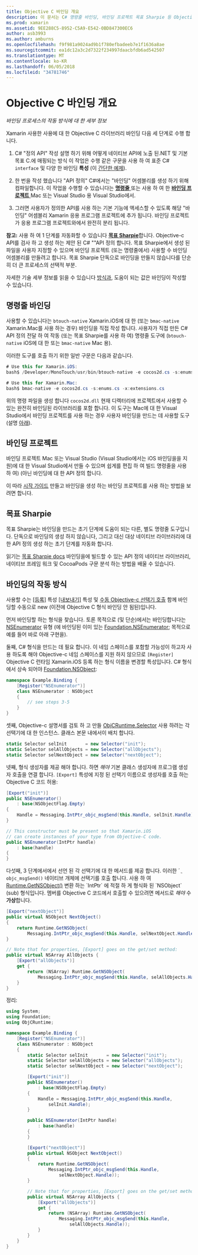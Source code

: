 ```yaml
---
title: Objective C 바인딩 개요
description: 이 문서는 C# 명령줄 바인딩, 바인딩 프로젝트 목표 Sharpie 등 Objective-c 코드용 바인딩을 만드는 다양 한 방법의 개요를 제공 합니다. 또한 바인딩의 작동 하는 방법을 설명 합니다.
ms.prod: xamarin
ms.assetid: 9EE288C5-8952-C5A9-E542-0BD847300EC6
author: asb3993
ms.author: amburns
ms.openlocfilehash: f9f981a9024ad9b1f780efbadeeb7e1f1636a8ae
ms.sourcegitcommit: ea1dc12a3c2d7322f234997daacbfdb6ad542507
ms.translationtype: MT
ms.contentlocale: ko-KR
ms.lasthandoff: 06/05/2018
ms.locfileid: "34781746"
---
```

# <a name="overview-of-objective-c-bindings"></a>Objective C 바인딩 개요

_바인딩 프로세스의 작동 방식에 대 한 세부 정보_

Xamarin 사용한 사용에 대 한 Objective C 라이브러리 바인딩 다음 세 단계로 수행 합니다.

1. C# "정의 API" 작성 설명 하기 위해 어떻게 네이티브 API에 노출 된.NET 및 기본 목표 C.에 매핑되는 방식 이 작업은 수행 같은 구문을 사용 하 여 표준 C# `interface` 및 다양 한 바인딩 **특성** (이 [간단한 예제](~/cross-platform/macios/binding/objective-c-libraries.md#Binding_an_API)).

2. 한 번을 작성 했습니다 "API 정의" C#에서는 "바인딩" 어셈블리를 생성 하기 위해 컴파일합니다. 이 작업을 수행할 수 있습니다는 [ **명령줄** ](#commandline) 또는 사용 하 여 한 [ **바인딩 프로젝트** ](#bindingproject) Mac 또는 Visual Studio 용 Visual Studio에서.

3. 그러면 사용자가 정의한 API를 사용 하는 기본 기능에 액세스할 수 있도록 해당 "바인딩" 어셈블리 Xamarin 응용 프로그램 프로젝트에 추가 됩니다.
  바인딩 프로젝트가 응용 프로그램 프로젝트와에서 완전히 분리 됩니다.

**참고:** 사용 하 여 1 단계를 자동화할 수 있습니다 [ **목표 Sharpie**](#objectivesharpie)합니다. Objective-c API를 검사 하 고 생성 하는 제안 된 C# ""API 정의 합니다. 목표 Sharpie에서 생성 된 파일을 사용자 지정할 수 있으며 바인딩 프로젝트 (또는 명령줄에서) 사용할 수 바인딩 어셈블리를 만들려고 합니다. 목표 Sharpie 단독으로 바인딩을 만들지 않습니다를 단순히 더 큰 프로세스의 선택적 부분.

자세한 기술 세부 정보를 읽을 수 있습니다 [방식과](#howitworks), 도움이 되는 값은 바인딩이 작성할 수 있습니다.

<a name="Command_Line_Bindings" /><a name="commandline" />

## <a name="command-line-bindings"></a>명령줄 바인딩

사용할 수 있습니다는 `btouch-native` Xamarin.iOS에 대 한 (또는 `bmac-native` Xamarin.Mac를 사용 하는 경우) 바인딩을 직접 작성 합니다. 사용자가 직접 만든 C# API 정의 전달 하 여 작동 (또는 목표 Sharpie를 사용 하 여) 명령줄 도구에 (`btouch-native` iOS에 대 한 또는 `bmac-native` Mac 용).


이러한 도구를 호출 하기 위한 일반 구문은 다음과 같습니다.

```csharp
# Use this for Xamarin.iOS:
bash$ /Developer/MonoTouch/usr/bin/btouch-native -e cocos2d.cs -s:enums.cs -x:extensions.cs
```

```csharp
# Use this for Xamarin.Mac:
bash$ bmac-native -e cocos2d.cs -s:enums.cs -x:extensions.cs
```

위의 명령 파일을 생성 합니다 `cocos2d.dll` 현재 디렉터리에 프로젝트에서 사용할 수 있는 완전히 바인딩된 라이브러리를 포함 합니다. 이 도구는 Mac에 대 한 Visual Studio에서 바인딩 프로젝트를 사용 하는 경우 사용자 바인딩을 만드는 데 사용할 도구 (설명 [아래](#bindingproject)).


<a name="bindingproject" />

## <a name="binding-project"></a>바인딩 프로젝트

바인딩 프로젝트 Mac 또는 Visual Studio (Visual Studio에서는 iOS 바인딩을을 지원)에 대 한 Visual Studio에서 만들 수 있으며 쉽게를 편집 하 여 빌드 명령줄을 사용 하 여) (아닌 바인딩에 대 한 API 정의 합니다.

이 따라 [시작 가이드](~/cross-platform/macios/binding/objective-c-libraries.md#Getting_Started) 만들고 바인딩을 생성 하는 바인딩 프로젝트를 사용 하는 방법을 보려면 합니다.

<a name="objectivesharpie" />

## <a name="objective-sharpie"></a>목표 Sharpie

목표 Sharpie는 바인딩을 만드는 초기 단계에 도움이 되는 다른, 별도 명령줄 도구입니다. 단독으로 바인딩의 생성 하지 않습니다, 그리고 대신 대상 네이티브 라이브러리에 대 한 API 정의 생성 하는 초기 단계를 자동화 합니다.

읽기는 [목표 Sharpie docs](~/cross-platform/macios/binding/objective-sharpie/index.md) 바인딩을에 빌드할 수 있는 API 정의 네이티브 라이브러리, 네이티브 프레임 워크 및 CocoaPods 구문 분석 하는 방법을 배울 수 있습니다.

<a name="howitworks" />

## <a name="how-binding-works"></a>바인딩의 작동 방식

사용할 수는 [[등록]](https://developer.xamarin.com/api/type/Foundation.RegisterAttribute/) 특성 [[내보내기]](https://developer.xamarin.com/api/type/Foundation.ExportAttribute/) 특성 및 [수동 Objective-c 선택기 호출](~/ios/internals/objective-c-selectors.md) 함께 바인딩할 수동으로 new (이전에 Objective C 형식 바인딩 안 됨된)입니다.

먼저 바인딩할 하는 형식을 찾습니다. 토론 목적으로 (및 단순)에서는 바인딩합니다는 [NSEnumerator](http://developer.apple.com/iphone/library/documentation/Cocoa/Reference/Foundation/Classes/NSEnumerator_Class/Reference/Reference.html) 유형 (에 바인딩된 이미 있는 [Foundation.NSEnumerator](https://developer.xamarin.com/api/type/Foundation.NSEnumerator/); 목적으로 예를 들어 바로 아래 구현을).

둘째, C# 형식을 만드는 데 필요 합니다. 이 네임 스페이스를 포함할 가능성이 하고자 사용 하도록 해야 Objective-c 네임 스페이스를 지원 하지 않으므로 `[Register]` Objective C 런타임 Xamarin.iOS 등록 하는 형식 이름을 변경할 특성입니다. C# 형식에서 상속 되어야 [Foundation.NSObject](https://developer.xamarin.com/api/type/Foundation.NSObject/):

```csharp
namespace Example.Binding {
    [Register("NSEnumerator")]
    class NSEnumerator : NSObject
    {
        // see steps 3-5
    }
}
```

셋째, Objective-c 설명서를 검토 하 고 만들 [ObjCRuntime.Selector](https://developer.xamarin.com/api/type/ObjCRuntime.Selector/) 사용 하려는 각 선택기에 대 한 인스턴스. 클래스 본문 내에서이 배치 합니다.

```csharp
static Selector selInit       = new Selector("init");
static Selector selAllObjects = new Selector("allObjects");
static Selector selNextObject = new Selector("nextObject");
```

넷째, 형식 생성자를 제공 해야 합니다. 하면 *해야* 기본 클래스 생성자에 프로그램 생성자 호출을 연결 합니다. `[Export]` 특성에 지정 된 선택기 이름으로 생성자를 호출 하는 Objective C 코드 허용:

```csharp
[Export("init")]
public NSEnumerator()
    : base(NSObjectFlag.Empty)
{
    Handle = Messaging.IntPtr_objc_msgSend(this.Handle, selInit.Handle);
}
```

```csharp
// This constructor must be present so that Xamarin.iOS
// can create instances of your type from Objective-C code.
public NSEnumerator(IntPtr handle)
    : base(handle)
{
}
```

다섯째, 3 단계에서에서 선언 된 각 선택기에 대 한 메서드를 제공 합니다. 이러한 ´ ֲ `objc_msgSend()` 네이티브 개체에 선택기를 호출 합니다. 사용 하 여 [Runtime.GetNSObject()](https://developer.xamarin.com/api/member/ObjCRuntime.Runtime.GetNSObject/(System.IntPtr)) 변환 하는 `IntPtr` 에 적절 하 게 형식화 된 `NSObject` (sub) 형식입니다. 멤버를 Objective C 코드에서 호출할 수 있으려면 메서드로 *해야* 수 **가상**합니다.

```csharp
[Export("nextObject")]
public virtual NSObject NextObject()
{
    return Runtime.GetNSObject(
        Messaging.IntPtr_objc_msgSend(this.Handle, selNextObject.Handle));
}
```

```csharp
// Note that for properties, [Export] goes on the get/set method:
public virtual NSArray AllObjects {
    [Export("allObjects")]
    get {
        return (NSArray) Runtime.GetNSObject(
            Messaging.IntPtr_objc_msgSend(this.Handle, selAllObjects.Handle));
    }
}
```

정리:

```csharp
using System;
using Foundation;
using ObjCRuntime;

namespace Example.Binding {
    [Register("NSEnumerator")]
    class NSEnumerator : NSObject
    {
        static Selector selInit       = new Selector("init");
        static Selector selAllObjects = new Selector("allObjects");
        static Selector selNextObject = new Selector("nextObject");

        [Export("init")]
        public NSEnumerator()
            : base(NSObjectFlag.Empty)
        {
            Handle = Messaging.IntPtr_objc_msgSend(this.Handle,
                selInit.Handle);
        }

        public NSEnumerator(IntPtr handle)
            : base(handle)
        {
        }

        [Export("nextObject")]
        public virtual NSObject NextObject()
        {
            return Runtime.GetNSObject(
                Messaging.IntPtr_objc_msgSend(this.Handle,
                    selNextObject.Handle));
        }

        // Note that for properties, [Export] goes on the get/set method:
        public virtual NSArray AllObjects {
            [Export("allObjects")]
            get {
                return (NSArray) Runtime.GetNSObject(
                    Messaging.IntPtr_objc_msgSend(this.Handle,
                        selAllObjects.Handle));
            }
        }
    }
}
```

